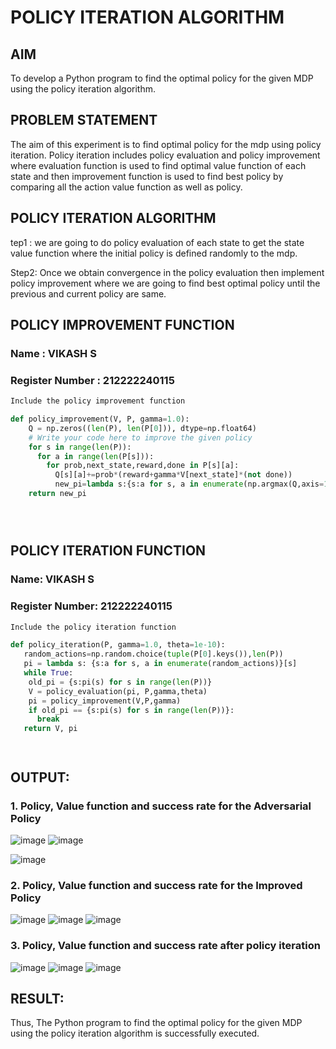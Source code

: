 # POLICY ITERATION ALGORITHM

## AIM
To develop a Python program to find the optimal policy for the given MDP using the policy iteration algorithm.

## PROBLEM STATEMENT
The aim of this experiment is to find optimal policy for the mdp using policy iteration. Policy iteration includes policy evaluation and policy improvement where evaluation function is used to find optimal value function of each state and then improvement function is used to find best policy by comparing all the action value function as well as policy.

## POLICY ITERATION ALGORITHM
tep1 :
we are going to do policy evaluation of each state to get the state value function where the initial policy is defined randomly to the mdp.

Step2:
Once we obtain convergence in the policy evaluation then implement policy improvement where we are going to find best optimal policy until the previous and current policy are same.
## POLICY IMPROVEMENT FUNCTION
### Name : VIKASH S
### Register Number : 212222240115
```python
Include the policy improvement function

def policy_improvement(V, P, gamma=1.0):
    Q = np.zeros((len(P), len(P[0])), dtype=np.float64)
    # Write your code here to improve the given policy
    for s in range(len(P)):
      for a in range(len(P[s])):
        for prob,next_state,reward,done in P[s][a]:
          Q[s][a]+=prob*(reward+gamma*V[next_state]*(not done))
          new_pi=lambda s:{s:a for s, a in enumerate(np.argmax(Q,axis=1))}[s]
    return new_pi





```
## POLICY ITERATION FUNCTION
### Name: VIKASH S
### Register Number: 212222240115
```python
Include the policy iteration function

def policy_iteration(P, gamma=1.0, theta=1e-10):
   random_actions=np.random.choice(tuple(P[0].keys()),len(P))
   pi = lambda s: {s:a for s, a in enumerate(random_actions)}[s]
   while True:
    old_pi = {s:pi(s) for s in range(len(P))}
    V = policy_evaluation(pi, P,gamma,theta)
    pi = policy_improvement(V,P,gamma)
    if old_pi == {s:pi(s) for s in range(len(P))}:
      break
   return V, pi




```

## OUTPUT:
### 1. Policy, Value function and success rate for the Adversarial Policy
![image](https://github.com/user-attachments/assets/3e4c4952-8c24-46d9-8886-68c673c62617)
![image](https://github.com/user-attachments/assets/11bf433c-bbf9-469e-8e20-7ef55a82b45f)

![image](https://github.com/user-attachments/assets/b87d068b-00be-4051-9a67-9c1817c32df7)


### 2. Policy, Value function and success rate for the Improved Policy
![image](https://github.com/user-attachments/assets/8e1861cb-050d-4af7-b635-373fa5ffd7f1)
![image](https://github.com/user-attachments/assets/21a94fd6-0e26-457a-9dfd-2903c3d8d06d)
![image](https://github.com/user-attachments/assets/85c82aa7-da06-495e-a210-dcfd1ea213f9)


### 3. Policy, Value function and success rate after policy iteration
![image](https://github.com/user-attachments/assets/6810f270-4b40-40ec-9aba-c21bcdc6cd04)
![image](https://github.com/user-attachments/assets/3625bf98-91a6-4266-b5cd-0db4c8dcf457)
![image](https://github.com/user-attachments/assets/a948f20b-f375-434e-9588-163ce95296ed)



## RESULT:
Thus, The Python program to find the optimal policy for the given MDP using the policy iteration algorithm is successfully executed.
